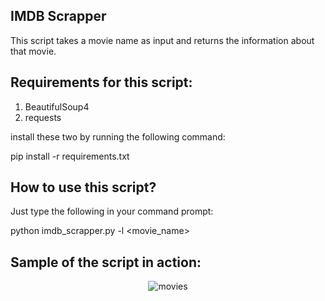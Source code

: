 ## IMDB Scrapper

This script takes a movie name as input and returns the information about that movie.

## Requirements for this script:

1. BeautifulSoup4
2. requests

install these two by running the following command:

pip install -r requirements.txt

## How to use this script?

Just type the following in your command prompt:

python imdb_scrapper.py -l <movie_name>

## Sample of the script in action:

<p align = "center">
	<img src="https://snipboard.io/6KrTYP.jpg" alt="movies">
</p>
